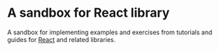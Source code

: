 # A sandbox for React library

A sandbox for implementing examples and exercises from
 tutorials and guides for [React](https://reactjs.org/)
  and related libraries.
